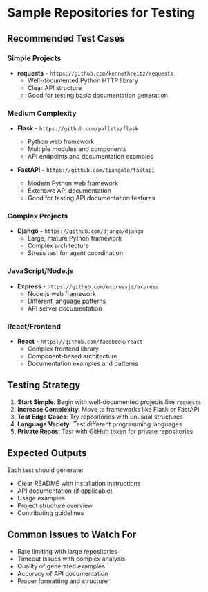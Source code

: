 # Sample Repositories for Testing

## Recommended Test Cases

### Simple Projects
- **requests** - `https://github.com/kennethreitz/requests`
  - Well-documented Python HTTP library
  - Clear API structure
  - Good for testing basic documentation generation

### Medium Complexity
- **Flask** - `https://github.com/pallets/flask`
  - Python web framework
  - Multiple modules and components
  - API endpoints and documentation examples

- **FastAPI** - `https://github.com/tiangolo/fastapi`
  - Modern Python web framework
  - Extensive API documentation
  - Good for testing API documentation features

### Complex Projects
- **Django** - `https://github.com/django/django`
  - Large, mature Python framework
  - Complex architecture
  - Stress test for agent coordination

### JavaScript/Node.js
- **Express** - `https://github.com/expressjs/express`
  - Node.js web framework
  - Different language patterns
  - API server documentation

### React/Frontend
- **React** - `https://github.com/facebook/react`
  - Complex frontend library
  - Component-based architecture
  - Documentation examples and patterns

## Testing Strategy

1. **Start Simple**: Begin with well-documented projects like `requests`
2. **Increase Complexity**: Move to frameworks like Flask or FastAPI
3. **Test Edge Cases**: Try repositories with unusual structures
4. **Language Variety**: Test different programming languages
5. **Private Repos**: Test with GitHub token for private repositories

## Expected Outputs

Each test should generate:
- Clear README with installation instructions
- API documentation (if applicable)
- Usage examples
- Project structure overview
- Contributing guidelines

## Common Issues to Watch For

- Rate limiting with large repositories
- Timeout issues with complex analysis
- Quality of generated examples
- Accuracy of API documentation
- Proper formatting and structure
